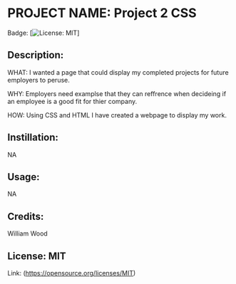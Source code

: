 # PROJECT NAME: Project 2 CSS
Badge: [![License: MIT](https://img.shields.io/badge/License-MIT-yellow.svg)]

## Description:
WHAT: I wanted a page that could display my completed projects for future employers to peruse.

WHY: Employers need examplse that they can reffrence when decideing if an employee is a good fit for thier company.

HOW: Using CSS and HTML I have created a webpage to display my work.

## Instillation:
NA

## Usage:
NA

## Credits:
William Wood

## License: MIT
Link: (https://opensource.org/licenses/MIT)
